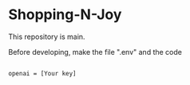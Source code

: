 # Shopping-N-Joy
This repository is main.

Before developing, make the file ".env" and the code
<pre>
<code>
openai = [Your key]
</code>
</pre>